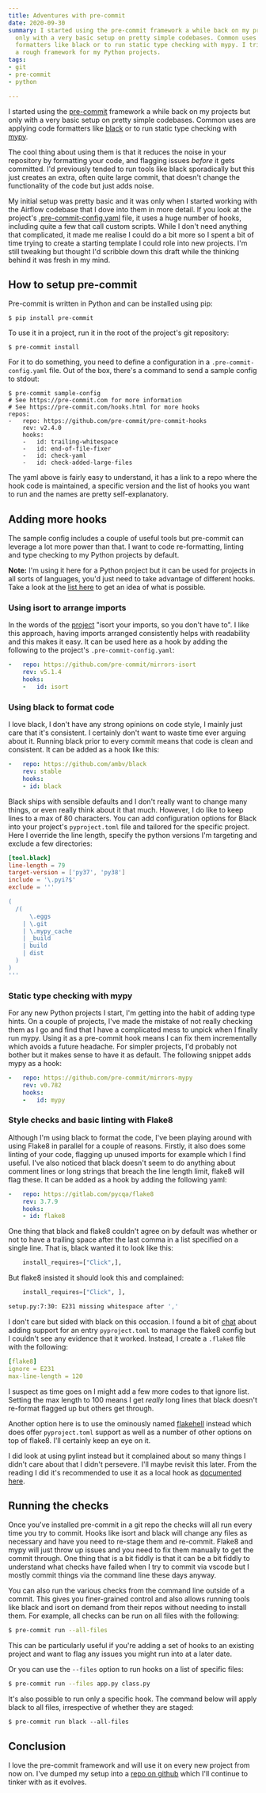 ```yaml
---
title: Adventures with pre-commit
date: 2020-09-30
summary: I started using the pre-commit framework a while back on my projects but
  only with a very basic setup on pretty simple codebases. Common uses are apply code
  formatters like black or to run static type checking with mypy. I tried to create
  a rough framework for my Python projects.
tags:
- git
- pre-commit
- python

---
```

I started using the [pre-commit](https://pre-commit.com/) framework a while back on my projects but only with a very basic setup on pretty simple codebases. Common uses are applying code formatters like [black](https://github.com/psf/black) or to run static type checking with [mypy](http://mypy-lang.org/).

The cool thing about using them is that it reduces the noise in your repository by formatting your code, and flagging issues _before_ it gets committed. I'd previously tended to run tools like black sporadically but this just creates an extra, often quite large commit, that doesn't change the functionality of the code but just adds noise.

My initial setup was pretty basic and it was only when I started working with the Airflow codebase that I dove into them in more detail. If you look at the project's [.pre-commit-config.yaml](https://github.com/apache/airflow/blob/master/.pre-commit-config.yaml) file, it uses a huge number of hooks, including quite a few that call custom scripts. While I don't need anything that complicated, it made me realise I could do a bit more so I spent a bit of time trying to create a starting template I could role into new projects. I'm still tweaking but thought I'd scribble down this draft while the thinking behind it was fresh in my mind.

## How to setup pre-commit

Pre-commit is written in Python and can be installed using pip:

```bash{promptUser: "alex"}{promptHost: "thinky"}
$ pip install pre-commit
```

To use it in a project, run it in the root of the project's git repository:

```bash{promptUser: "alex"}{promptHost: "thinky"}
$ pre-commit install
```

For it to do something, you need to define a configuration in a `.pre-commit-config.yaml` file. Out of the box, there's a command to send a sample config to stdout:

```bash{promptUser: "alex"}{promptHost: "thinky"}
$ pre-commit sample-config
# See https://pre-commit.com for more information
# See https://pre-commit.com/hooks.html for more hooks
repos:
-   repo: https://github.com/pre-commit/pre-commit-hooks
    rev: v2.4.0
    hooks:
    -   id: trailing-whitespace
    -   id: end-of-file-fixer
    -   id: check-yaml
    -   id: check-added-large-files
```

The yaml above is fairly easy to understand, it has a link to a repo where the hook code is maintained, a specific version and the list of hooks you want to run and the names are pretty self-explanatory.

## Adding more hooks

The sample config includes a couple of useful tools but pre-commit can leverage a lot more power than that. I want to code re-formatting, linting and type checking to my Python projects by default.

**Note:** I'm using it here for a Python project but it can be used for projects in all sorts of languages, you'd just need to take advantage of different hooks. Take a look at the [list here](https://pre-commit.com/hooks.html) to get an idea of what is possible.

### Using isort to arrange imports

In the words of the [project](https://github.com/PyCQA/isort) "isort your imports, so you don't have to". I like this approach, having imports arranged consistently helps with readability and this makes it easy. It can be used here as a hook by adding the following to the project's `.pre-commit-config.yaml`:

```yaml
-   repo: https://github.com/pre-commit/mirrors-isort
    rev: v5.1.4
    hooks:
    -   id: isort
```

### Using black to format code

I love black, I don't have any strong opinions on code style, I mainly just care that it's consistent. I certainly don't want to waste time ever arguing about it. Running black prior to every commit means that code is clean and consistent. It can be added as a hook like this:

```yaml
-   repo: https://github.com/ambv/black
    rev: stable
    hooks:
    - id: black
```

Black ships with sensible defaults and I don't really want to change many things, or even really think about it that much. However, I do like to keep lines to a max of 80 characters. You can add configuration options for Black into your project's `pyproject.toml` file and tailored for the specific project. Here I override the line length, specify the python versions I'm targeting and exclude a few directories:

```toml
[tool.black]
line-length = 79
target-version = ['py37', 'py38']
include = '\.pyi?$'
exclude = '''

(
  /(
      \.eggs
    | \.git
    | \.mypy_cache
    | _build
    | build
    | dist
  )
)
'''
```

### Static type checking with mypy

For any new Python projects I start, I'm getting into the habit of adding type hints. On a couple of projects, I've made the mistake of not really checking them as I go and find that I have a complicated mess to unpick when I finally run mypy. Using it as a pre-commit hook means I can fix them incrementally which avoids a future headache. For simpler projects, I'd probably not bother but it makes sense to have it as default. The following snippet adds mypy as a hook:

```yaml
-   repo: https://github.com/pre-commit/mirrors-mypy
    rev: v0.782
    hooks:
    -   id: mypy
```

### Style checks and basic linting with Flake8

Although I'm using black to format the code, I've been playing around with using Flake8 in parallel for a couple of reasons. Firstly, it also does some linting of your code, flagging up unused imports for example which I find useful. I've also noticed that black doesn't seem to do anything about comment lines or long strings that breach the line length limit, flake8 will flag these. It can be added as a hook by adding the following yaml:

```yaml
-   repo: https://gitlab.com/pycqa/flake8
    rev: 3.7.9
    hooks:
    - id: flake8
```

One thing that black and flake8 couldn't agree on by default was whether or not to have a trailing space after the last comma in a list specified on a single line. That is, black wanted it to look like this:

```python
    install_requires=["Click",],
```

But flake8 insisted it should look this and complained:

```python
    install_requires=["Click", ],
```

```bash
setup.py:7:30: E231 missing whitespace after ','
```

I don't care but sided with black on this occasion. I found a bit of [chat](https://gitlab.com/pycqa/flake8/-/issues/428) about adding support for an entry `pyproject.toml` to manage the flake8 config but I couldn't see any evidence that it worked. Instead, I create a `.flake8` file with the following:

```yaml
[flake8]
ignore = E231
max-line-length = 120
```

I suspect as time goes on I might add a few more codes to that ignore list. Setting the max length to 100 means I get _really_ long lines that black doesn't re-format flagged up but others get through.

Another option here is to use the ominously named [flakehell](https://github.com/life4/flakehell) instead which does offer `pyproject.toml` support as well as a number of other options on top of flake8. I'll certainly keep an eye on it.

I did look at using pylint instead but it complained about so many things I didn't care about that I didn't persevere. I'll maybe revisit this later. From the reading I did it's recommended to use it as a local hook as [documented here]().

## Running the checks

Once you've installed pre-commit in a git repo the checks will all run every time you try to commit. Hooks like isort and black will change any files as necessary and have you need to re-stage them and re-commit. Flake8 and mypy will just throw up issues and you need to fix them manually to get the commit through. One thing that is a bit fiddly is that it can be a bit fiddly to understand what checks have failed when I try to commit via vscode but I mostly commit things via the command line these days anyway.

You can also run the various checks from the command line outside of a commit. This gives you finer-grained control and also allows running tools like black and isort on demand from their repos without needing to install them. For example, all checks can be run on all files with the following:

```bash
$ pre-commit run --all-files
```

This can be particularly useful if you're adding a set of hooks to an existing project and want to flag any issues you might run into at a later date.

Or you can use the `--files` option to run hooks on a list of specific files:

```bash
$ pre-commit run --files app.py class.py
```

It's also possible to run only a specific hook. The command below will apply black to all files, irrespective of whether they are staged:

```bash{promptUser: "alex"}{promptHost: "thinky"}
$ pre-commit run black --all-files
```

## Conclusion

I love the pre-commit framework and will use it on every new project from now on. I've dumped my setup into a [repo on github](https://github.com/scrambldchannel/python-pre-commit-template) which I'll continue to tinker with as it evolves.
